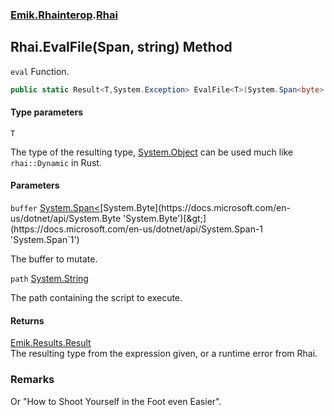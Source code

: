 ### [Emik.Rhainterop](Emik.Rhainterop.md 'Emik.Rhainterop').[Rhai](Rhai.md 'Emik.Rhainterop.Rhai')

## Rhai.EvalFile<T>(Span<byte>, string) Method

`eval` Function.

```csharp
public static Result<T,System.Exception> EvalFile<T>(System.Span<byte> buffer, string? path);
```
#### Type parameters

<a name='Emik.Rhainterop.Rhai.EvalFile_T_(System.Span_byte_,string).T'></a>

`T`

The type of the resulting type, [System.Object](https://docs.microsoft.com/en-us/dotnet/api/System.Object 'System.Object') can be used much like `rhai::Dynamic` in Rust.
#### Parameters

<a name='Emik.Rhainterop.Rhai.EvalFile_T_(System.Span_byte_,string).buffer'></a>

`buffer` [System.Span&lt;](https://docs.microsoft.com/en-us/dotnet/api/System.Span-1 'System.Span`1')[System.Byte](https://docs.microsoft.com/en-us/dotnet/api/System.Byte 'System.Byte')[&gt;](https://docs.microsoft.com/en-us/dotnet/api/System.Span-1 'System.Span`1')

The buffer to mutate.

<a name='Emik.Rhainterop.Rhai.EvalFile_T_(System.Span_byte_,string).path'></a>

`path` [System.String](https://docs.microsoft.com/en-us/dotnet/api/System.String 'System.String')

The path containing the script to execute.

#### Returns
[Emik.Results.Result](https://docs.microsoft.com/en-us/dotnet/api/Emik.Results.Result 'Emik.Results.Result')  
The resulting type from the expression given, or a runtime error from Rhai.

### Remarks
  
Or "How to Shoot Yourself in the Foot even Easier".